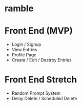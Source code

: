 # ramble

# Front End (MVP)
* Login / Signup
* View Entries
* Profile Page
* Create / Edit / Destroy Entries

# Front End Stretch
* Random Prompt System
* Delay Delete / Scheduled Delete
